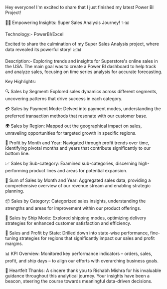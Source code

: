 Hey everyone! I'm excited to share that I just finished my latest Power BI Project! 

🚀✨ Empowering Insights: Super Sales Analysis Journey! ✨📊

Technology:- PowerBI/Excel 

Excited to share the culmination of my Super Sales Analysis project, where data revealed its powerful story! 📈📊 

Description:- Exploring trends and insights for Superstore's online sales in the USA. The main goal was to create a Power BI dashboard to help track and analyze sales, focusing on time series analysis for accurate forecasting.

Key Highlights:

🔍 Sales by Segment: Explored sales dynamics across different segments, uncovering patterns that drive success in each category.

💳 Sales by Payment Mode: Delved into payment modes, understanding the preferred transaction methods that resonate with our customer base.

🌍 Sales by Region: Mapped out the geographical impact on sales, unraveling opportunities for targeted growth in specific regions.

💼 Profit by Month and Year: Navigated through profit trends over time, identifying pivotal months and years that contribute significantly to our bottom line.

📈 Sales by Sub-category: Examined sub-categories, discerning high-performing product lines and areas for potential expansion.

📆 Sum of Sales by Month and Year: Aggregated sales data, providing a comprehensive overview of our revenue stream and enabling strategic planning.

📦 Sales by Category: Categorized sales insights, understanding the strengths and areas for improvement within our product offerings.

🚚 Sales by Ship Mode: Explored shipping modes, optimizing delivery strategies for enhanced customer satisfaction and efficiency.

💼 Sales and Profit by State: Drilled down into state-wise performance, fine-tuning strategies for regions that significantly impact our sales and profit margins.

📊 KPI Overview: Monitored key performance indicators – orders, sales, profit, and ship days – to align our efforts with overarching business goals.

🙏 Heartfelt Thanks: A sincere thank you to Rishabh Mishra for his invaluable guidance throughout this analytical journey. Your insights have been a beacon, steering the course towards meaningful data-driven decisions.
